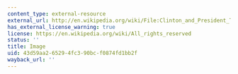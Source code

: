 ```yaml
---
content_type: external-resource
external_url: http://en.wikipedia.org/wiki/File:Clinton_and_President_Thein_Sein.jpg
has_external_license_warning: true
license: https://en.wikipedia.org/wiki/All_rights_reserved
status: ''
title: Image
uid: 43d59aa2-6529-4fc3-90bc-f0874fd1bb2f
wayback_url: ''
---
```

